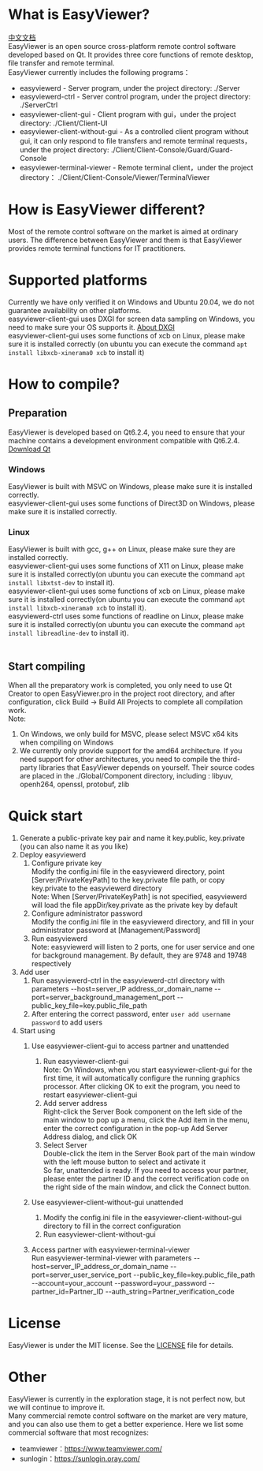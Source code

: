 # What is EasyViewer?
[中文文档](https://github.com/Tancen/EasyViewer/blob/dev/README_zh.md)<br/>
EasyViewer is an open source cross-platform remote control software developed based on Qt. It provides three core functions of remote desktop, file transfer and remote terminal. <br/>
EasyViewer currently includes the following programs：<br/>
- easyviewerd - Server program, under the project directory: ./Server
- easyviewerd-ctrl - Server control program, under the project directory: ./ServerCtrl
- easyviewer-client-gui - Client program with gui，under the project directory: ./Client/Client-UI
- easyviewer-client-without-gui - As a controlled client program without gui, it can only respond to file transfers and remote terminal requests， under the project directory: ./Client/Client-Console/Guard/Guard-Console
- easyviewer-terminal-viewer - Remote terminal client，under the project directory： ./Client/Client-Console/Viewer/TerminalViewer
# How is EasyViewer different?
Most of the remote control software on the market is aimed at ordinary users. The difference between EasyViewer and them is that EasyViewer provides remote terminal functions for IT practitioners.
# Supported platforms
Currently we have only verified it on Windows and Ubuntu 20.04, we do not guarantee availability on other platforms.<br/>
easyviewer-client-gui uses DXGI for screen data sampling on Windows, you need to make sure your OS supports it. [About DXGI](https://learn.microsoft.com/en-us/windows/win32/direct3ddxgi/d3d10-graphics-programming-guide-dxgi)<br/>
easyviewer-client-gui uses some functions of xcb on Linux, please make sure it is installed correctly (on ubuntu you can execute the command `apt install libxcb-xinerama0 xcb` to install it)
# How to compile?
## Preparation
EasyViewer is developed based on Qt6.2.4, you need to ensure that your machine contains a development environment compatible with Qt6.2.4. [Download Qt](https://www.qt.io/download)
### Windows
EasyViewer is built with MSVC on Windows, please make sure it is installed correctly.<br/>
easyviewer-client-gui uses some functions of Direct3D on Windows, please make sure it is installed correctly.<br/>

### Linux
EasyViewer is built with gcc, g++ on Linux, please make sure they are installed correctly.<br/>
easyviewer-client-gui uses some functions of X11 on Linux, please make sure it is installed correctly(on ubuntu you can execute the command `apt install libxtst-dev` to install it).<br/>
easyviewer-client-gui uses some functions of xcb on Linux, please make sure it is installed correctly(on ubuntu you can execute the command `apt install libxcb-xinerama0 xcb` to install it).<br/>
easyviewerd-ctrl uses some functions of readline on Linux, please make sure it is installed correctly(on ubuntu you can execute the command `apt install libreadline-dev` to install it).<br/>
<br/>
## Start compiling
When all the preparatory work is completed, you only need to use Qt Creator to open EasyViewer.pro in the project root directory, and after configuration, click Build -> Build All Projects to complete all compilation work.</br>
Note:<br/>
1. On Windows, we only build for MSVC, please select MSVC x64 kits when compiling on Windows
2. We currently only provide support for the amd64 architecture. If you need support for other architectures, you need to compile the third-party libraries that EasyViewer depends on yourself. Their source codes are placed in the ./Global/Component directory, including : libyuv, openh264, openssl, protobuf, zlib
# Quick start
1. Generate a public-private key pair and name it key.public, key.private (you can also name it as you like)
2. Deploy easyviewerd
   1. Configure private key<br/>
        Modify the config.ini file in the easyviewerd directory, point [Server/PrivateKeyPath] to the key.private file path, or copy key.private to the easyviewerd directory<br/>
        Note: When [Server/PrivateKeyPath] is not specified, easyviewerd will load the file appDir/key.private as the private key by default
   2. Configure administrator password<br/>
        Modify the config.ini file in the easyviewerd directory, and fill in your administrator password at [Management/Password]
   3. Run easyviewerd <br/>
      Note: easyviewerd will listen to 2 ports, one for user service and one for background management. By default, they are 9748 and 19748 respectively
3. Add user
   1. Run easyviewerd-ctrl in the easyviewerd-ctrl directory with parameters --host=server_IP address_or_domain_name --port=server_background_management_port --public_key_file=key.public_file_path
   2. After entering the correct password, enter `user add username password` to add users
4. Start using
   1. Use easyviewer-client-gui to access partner and unattended
      1. Run easyviewer-client-gui <br/>
            Note: On Windows, when you start easyviewer-client-gui for the first time, it will automatically configure the running graphics processor. After clicking OK to exit the program, you need to restart easyviewer-client-gui
      2. Add server address</br>
            Right-click the Server Book component on the left side of the main window to pop up a menu, click the Add item in the menu, enter the correct configuration in the pop-up Add Server Address dialog, and click OK
      3. Select Server<br/>
            Double-click the item in the Server Book part of the main window with the left mouse button to select and activate it</br>
            So far, unattended is ready. If you need to access your partner, please enter the partner ID and the correct verification code on the right side of the main window, and click the Connect button.

   2. Use easyviewer-client-without-gui unattended
      1. Modify the config.ini file in the easyviewer-client-without-gui directory to fill in the correct configuration
      2. Run easyviewer-client-without-gui
   3. Access partner with easyviewer-terminal-viewer<br/>
        Run easyviewer-terminal-viewer with parameters --host=server_IP_address_or_domain_name --port=server_user_service_port --public_key_file=key.public_file_path --account=your_account --password=your_password --partner_id=Partner_ID --auth_string=Partner_verification_code
# License
EasyViewer is under the MIT license. See the [LICENSE](https://github.com/Tancen/EasyViewer/blob/dev/LICENSE) file for details.
# Other
EasyViewer is currently in the exploration stage, it is not perfect now, but we will continue to improve it.<br/>
Many commercial remote control software on the market are very mature, and you can also use them to get a better experience. Here we list some commercial software that most recognizes:<br/>
- teamviewer：https://www.teamviewer.com/
- sunlogin：https://sunlogin.oray.com/
